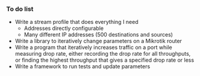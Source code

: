 ### To do list

* Write a stream profile that does everything I need
  * Addresses directly configurable
  * Many different IP addresses (500 destinations and sources)
* Write a library to iteratively change parameters on a Mikrotik router
* Write a program that iteratively increases traffic on a port while measuring drop rate, either recording the drop rate for all throughputs, or finding the highest throughput that gives a specified drop rate or less
* Write a framework to run tests and update parameters